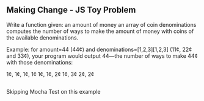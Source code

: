 ## Making Change - JS Toy Problem

Write a function given:
an amount of money
an array of coin denominations
computes the number of ways to make the amount of money with coins of the available denominations.

Example: for amount=44 (44¢) and denominations=[1,2,3][1,2,3] (11¢, 22¢ and 33¢), your program would output 44—the number of ways to make 44¢ with those denominations:

1¢, 1¢, 1¢, 1¢
1¢, 1¢, 2¢
1¢, 3¢
2¢, 2¢

##

Skipping Mocha Test on this example